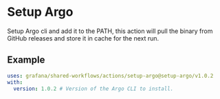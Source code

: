 # Setup Argo

Setup Argo cli and add it to the PATH, this action will pull the binary from GitHub releases and store it in cache for the next run.

## Example

<!-- x-release-please-start-version -->

```yaml
uses: grafana/shared-workflows/actions/setup-argo@setup-argo/v1.0.2
with:
  version: 1.0.2 # Version of the Argo CLI to install.
```

<!-- x-release-please-end-version -->
